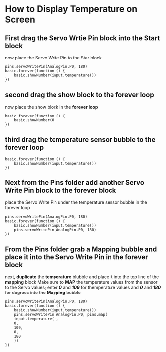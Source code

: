 # How to Display Temperature on Screen
## First drag the **Servo Wrtie Pin** block into the Start block
now place the Servo Write Pin to the Star block

```blocks
pins.servoWritePin(AnalogPin.P0, 180)
basic.forever(function () {
    basic.showNumber(input.temperature())
})
```

## second drag the show block to the forever loop
now place the show block in the **forever loop**

```blocks
basic.forever(function () {
    basic.showNumber(0)
})
```

## third drag the temperature sensor bubble to the forever loop 
```blocks
basic.forever(function () {
    basic.showNumber(input.temperature())
})

```
## Next from the **Pins** folder add another **Servo Write Pin** block to the forever block
place the Servo Write Pin under the temperature sensor bubble in the forever loop

```blocks
pins.servoWritePin(AnalogPin.P0, 180)
basic.forever(function () {
    basic.showNumber(input.temperature())
    pins.servoWritePin(AnalogPin.P0, 180)
})
```
## From the **Pins** folder grab a **Mapping bubble** and place it into the **Servo Write Pin** in the forever block
next, **duplicate** the **temperature** blubble and place it into the top line of the **mapping** block
Make sure to **MAP** the temperature values from the sensor to the Servo values; enter **_0_** and **_109_** for themperature values and **_0_** and **_180_** for degrees into the **Mapping** bubble

```blocks
pins.servoWritePin(AnalogPin.P0, 180)
basic.forever(function () {
    basic.showNumber(input.temperature())
    pins.servoWritePin(AnalogPin.P0, pins.map(
    input.temperature(),
    0,
    109,
    0,
    180
    ))
})
```